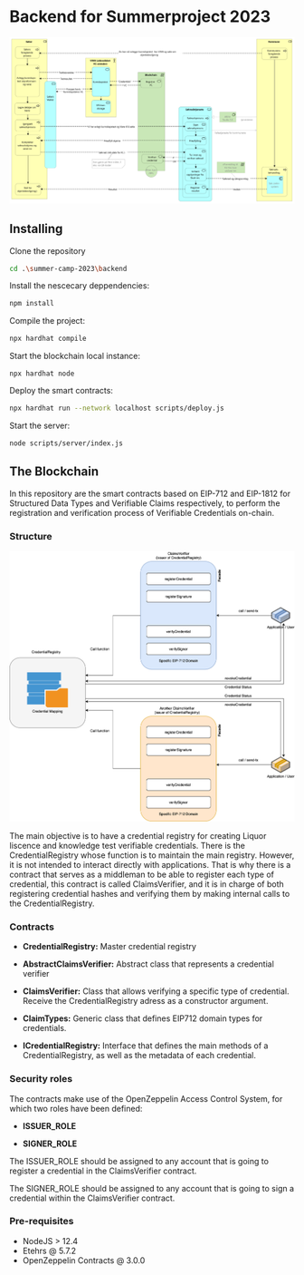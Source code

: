 # Backend for Summerproject 2023

![Structure](./Resources/Flow.svg)

## Installing

Clone the repository
```sh
cd .\summer-camp-2023\backend
```
Install the nescecary deppendencies:
```sh
npm install
```
Compile the project:
```sh
npx hardhat compile
```
Start the blockchain local instance:
```
npx hardhat node
```
Deploy the smart contracts:
```sh
npx hardhat run --network localhost scripts/deploy.js
```
Start the server:
```sh
node scripts/server/index.js
```

## The Blockchain

In this repository are the smart contracts based on EIP-712 and EIP-1812 for Structured Data Types and Verifiable Claims respectively, to perform the registration and verification process of Verifiable Credentials on-chain.

### Structure

![Structure](./Resources/structure-backend.png)

The main objective is to have a credential registry for creating Liquor liscence and knowledge test verifiable credentials. There is the CredentialRegistry whose function is to maintain the main registry. However, it is not intended to interact directly with applications.
That is why there is a contract that serves as a middleman to be able to register each type of credential, this contract is called ClaimsVerifier, and it is in charge of both registering credential hashes and verifying them by making internal calls to the CredentialRegistry.

### Contracts

* __CredentialRegistry:__ Master credential registry

* __AbstractClaimsVerifier:__ Abstract class that represents a credential verifier

* __ClaimsVerifier:__ Class that allows verifying a specific type of credential. Receive the CredentialRegistry adress as a constructor argument.

* __ClaimTypes:__ Generic class that defines EIP712 domain types for credentials.

* __ICredentialRegistry:__ Interface that defines the main methods of a CredentialRegistry, as well as the metadata of each credential.

### Security roles

The contracts make use of the OpenZeppelin Access Control System, for which two roles have been defined:

* __ISSUER_ROLE__

* __SIGNER_ROLE__

The ISSUER_ROLE should be assigned to any account that is going to register a credential in the ClaimsVerifier contract.

The SIGNER_ROLE should be assigned to any account that is going to sign a credential within the ClaimsVerifier contract.

### Pre-requisites

- NodeJS > 12.4
- Etehrs @ 5.7.2
- OpenZeppelin Contracts @ 3.0.0
